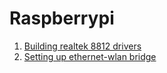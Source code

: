 # Raspberrypi

1. [Building realtek 8812 drivers](https://github.com/joseananio/linux-hacks/tree/master/raspberrypi/building-realtek-8812audrivers.md)
2. [Setting up ethernet-wlan bridge](https://github.com/joseananio/linux-hacks/tree/master/raspberrypi/setting-up-ethernet-wlan-bridge.md)